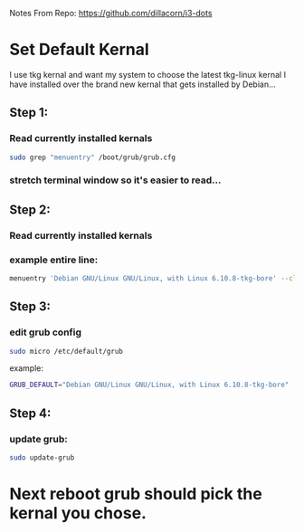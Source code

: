 Notes From Repo: https://github.com/dillacorn/i3-dots

# Set Default Kernal
I use tkg kernal and want my system to choose the latest tkg-linux kernal I have installed over the brand new kernal that gets installed by Debian...

## Step 1:
### Read currently installed kernals
```sh
sudo grep "menuentry" /boot/grub/grub.cfg
```

### stretch terminal window so it's easier to read...

## Step 2:
### Read currently installed kernals
### example entire line:
```sh
menuentry 'Debian GNU/Linux GNU/Linux, with Linux 6.10.8-tkg-bore' --class debian --class gnu-linux --class gnu --class os $menuentry_id_option 'gnulinux-6.10.8-tkg-bore-advanced-4c74f6f0-915a-4909-a1a6-d6939ac7b825' {
```

## Step 3:
### edit grub config
```sh
sudo micro /etc/default/grub
```
example:
```sh
GRUB_DEFAULT="Debian GNU/Linux GNU/Linux, with Linux 6.10.8-tkg-bore"
```

## Step 4:
### update grub:
```sh
sudo update-grub
```

# Next reboot grub should pick the kernal you chose.
